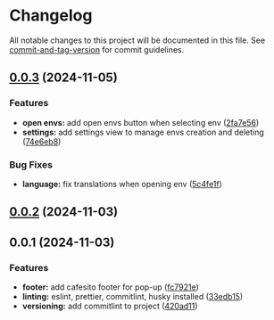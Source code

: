 # Changelog

All notable changes to this project will be documented in this file. See [commit-and-tag-version](https://github.com/absolute-version/commit-and-tag-version) for commit guidelines.

## [0.0.3](https://github.com/juanfraherrero/Environment-Tab-Loader-Extension/compare/v0.0.2...v0.0.3) (2024-11-05)


### Features

* **open envs:** add open envs button when selecting env ([2fa7e56](https://github.com/juanfraherrero/Environment-Tab-Loader-Extension/commit/2fa7e5698417b10630c05f57d80f2af395f2e5dc))
* **settings:** add settings view to manage envs creation and deleting ([74e6eb8](https://github.com/juanfraherrero/Environment-Tab-Loader-Extension/commit/74e6eb89b67b240b4503ae5a65a72aab4ddc7db3))


### Bug Fixes

* **language:** fix translations when opening env ([5c4fe1f](https://github.com/juanfraherrero/Environment-Tab-Loader-Extension/commit/5c4fe1fb37575a105cf9ce2b39591a2a2cb50c30))

## [0.0.2](https://github.com/juanfraherrero/Environment-Tab-Loader-Extension/compare/v0.0.1...v0.0.2) (2024-11-03)

## 0.0.1 (2024-11-03)


### Features

* **footer:** add cafesito footer for pop-up ([fc7921e](https://github.com/juanfraherrero/Environment-Tab-Loader-Extension/commit/fc7921e1fe9e0404a65a3a4c86c391ed4686d0df))
* **linting:** eslint, prettier, commitlint, husky installed ([33edb15](https://github.com/juanfraherrero/Environment-Tab-Loader-Extension/commit/33edb15c8e075ad712a448dc7b717246d3f6e116))
* **versioning:** add commitlint to project ([420ad11](https://github.com/juanfraherrero/Environment-Tab-Loader-Extension/commit/420ad1146103efe9e26414ddd1e4e07712690a52))
